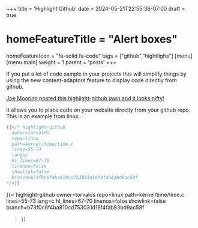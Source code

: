 +++
title = 'Highlight Github'
date = 2024-05-21T22:55:38-07:00
draft = true
# homeFeatureTitle = "Alert boxes"
homeFeatureIcon = "fa-solid fa-code"
tags = ["github","hightlighs"]
[menu]
 [menu.main]
  weight = 1
  parent = 'posts'
+++

If you put a lot of code sample in your projects this will simplify things by using the new content-adaptors feature to display code directly from github.

[Joe Mooring posted this highlight-github jawn and it looks nifty!](https://www.veriphor.com/articles/syntax-highlighting-for-github-files/)

It allows you to place code on your website directly from your github repo. This is an example from linux...
```go
{{</* highlight-github 
  owner=torvalds 
  repo=linux 
  path=kernel/time/time.c
  lines=55-73
  lang=c
  hl_lines=67-70
  linenos=false
  showlink=false
  branch=b73f0c8f4ba810cd753031d18f4fab83bd9ac58f
*/>}}
```

  {{< highlight-github
      owner=torvalds
      repo=linux
      path=kernel/time/time.c
      lines=55-73
      lang=c
      hl_lines=67-70
      linenos=false
      showlink=false
      branch=b73f0c8f4ba810cd753031d18f4fab83bd9ac58f
  >}}